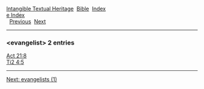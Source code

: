 [Intangible Textual Heritage](../../index)  [Bible](../index) 
[Index](index)   
[e Index](_e_)  
  [Previous](c03895)  [Next](c03897) 

------------------------------------------------------------------------

### &lt;evangelist&gt; 2 entries

[Act 21:8](../kjv/act021.htm#008)  
[Ti2 4:5](../kjv/ti2004.htm#005)  

------------------------------------------------------------------------

[Next: evangelists (1)](c03897)
